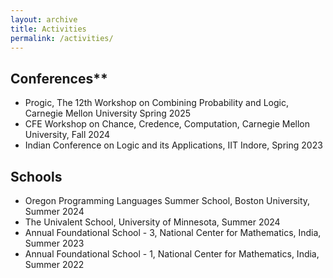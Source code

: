 ```yaml
---
layout: archive
title: Activities
permalink: /activities/
---
```


## Conferences** 
  - Progic, The 12th Workshop on Combining Probability and Logic, Carnegie Mellon University Spring 2025
  - CFE Workshop on Chance, Credence, Computation, Carnegie Mellon University, Fall 2024  
  - Indian Conference on Logic and its Applications, IIT Indore, Spring 2023  


## Schools 
  - Oregon Programming Languages Summer School, Boston University, Summer 2024  
  - The Univalent School, University of Minnesota, Summer 2024  
  - Annual Foundational School - 3, National Center for Mathematics, India, Summer 2023  
  - Annual Foundational School - 1, National Center for Mathematics, India, Summer 2022 
  
